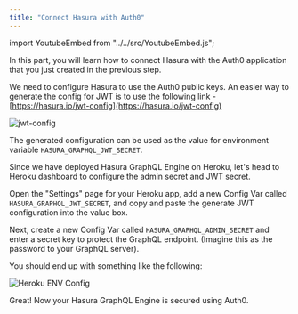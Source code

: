 ```yaml
---
title: "Connect Hasura with Auth0"
---
```


import YoutubeEmbed from "../../src/YoutubeEmbed.js";

<YoutubeEmbed link="https://www.youtube.com/embed/86qWv1YU7jA" />

In this part, you will learn how to connect Hasura with the Auth0 application that you just created in the previous step.

We need to configure Hasura to use the Auth0 public keys. An easier way to generate the config for JWT is to use the following link - [https://hasura.io/jwt-config](https://hasura.io/jwt-config)

![jwt-config](https://graphql-engine-cdn.hasura.io/learn-hasura/assets/graphql-hasura/generate-jwt-config.png)

The generated configuration can be used as the value for environment variable `HASURA_GRAPHQL_JWT_SECRET`. 

Since we have deployed Hasura GraphQL Engine on Heroku, let's head to Heroku dashboard to configure the admin secret and JWT secret.

Open the "Settings" page for your Heroku app, add a new Config Var called `HASURA_GRAPHQL_JWT_SECRET`, and copy and paste the generate JWT configuration into the value box.

Next, create a new Config Var called `HASURA_GRAPHQL_ADMIN_SECRET` and enter a secret key to protect the GraphQL endpoint. (Imagine this as the password to your GraphQL server).

You should end up with something like the following:

![Heroku ENV Config](https://graphql-engine-cdn.hasura.io/learn-hasura/assets/graphql-hasura/heroku-env-vars.png)

Great! Now your Hasura GraphQL Engine is secured using Auth0.




